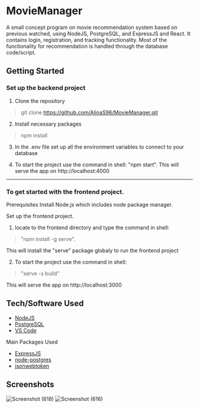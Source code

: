 # MovieManager

A small concept program on movie recommendation system based on previous watched, using NodeJS, PostgreSQL, and ExpressJS and React. 
It contains login, registration, and tracking functionality.
Most of the functionality for recommendation is handled through the database code/script.

## Getting Started

### Set up the backend project
 1. Clone the repository

 > git clone https://github.com/AlinaS96/MovieManager.git

 2. Install necessary packages
 
>  npm install

3. In the .env file set up all the environment variables to connect to your database

4. To start the project use the command in shell: "npm start".
This will serve the app on http://localhost:4000

-------------------------------------------------------------------------

### To get started with the frontend project.

Prerequisites
Install Node.js which includes node package manager.

Set up the frontend project.
 1. locate to the frontend directory and type the command in shell: 

  >"npm install -g serve".

  This will install the "serve" package globaly to run the frontend project

 2. To start the project use the command in shell: 

  >"serve -s build"

  This will serve the app on http://localhost:3000
  

## Tech/Software Used

 - [NodeJS](https://nodejs.org/en/)
 - [PostgreSQL](https://www.postgresql.org/)
 - [VS Code](https://code.visualstudio.com/)

Main Packages Used

 - [ExpressJS](https://expressjs.com/)
 - [node-postgres](https://node-postgres.com/)
 - [jsonwebtoken](https://www.npmjs.com/package/jsonwebtoken)

## Screenshots

![Screenshot (618)](https://user-images.githubusercontent.com/53109815/193109840-3306d5d2-7df2-45aa-aa54-ae285583a3c1.png)
![Screenshot (616)](https://user-images.githubusercontent.com/53109815/193109834-b1620770-1969-4d4b-813f-3dd047a84bb1.png)
